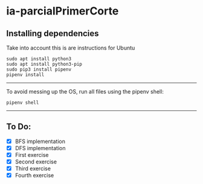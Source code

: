 # ia-parcialPrimerCorte

## Installing dependencies

[//]:#[Google](google.com)
Take into account this is are instructions for Ubuntu

```
sudo apt install python3
sudo apt install python3-pip
sudo pip3 install pipenv
pipenv install
```

---

To avoid messing up the OS, run all files using the pipenv shell:

```
pipenv shell
```

---

## To Do:

-   [x] BFS implementation
-   [x] DFS implementation
-   [x] First exercise
-   [x] Second exercise
-   [x] Third exercise
-   [x] Fourth exercise

